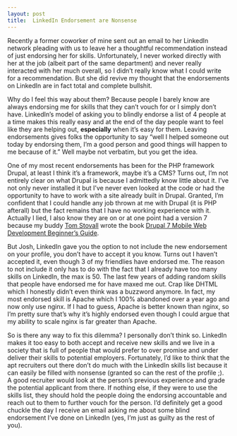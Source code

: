 ```yaml
---
layout: post
title:  LinkedIn Endorsement are Nonsense
---
```


Recently a former coworker of mine sent out an email to her LinkedIn network pleading with us to leave her a thoughtful recommendation instead of just endorsing her for skills. Unfortunately, I never worked directly with her at the job (albeit part of the same department) and never really interacted with her much overall, so I didn’t really know what I could write for a recommendation. But she did revive my thought that the endorsements on LinkedIn are in fact total and complete bullshit.

Why do I feel this way about them? Because people I barely know are always endorsing me for skills that they can’t vouch for or I simply don’t have. LinkedIn’s model of asking you to blindly endorse a list of 4 people at a time makes this really easy and at the end of the day people want to feel like they are helping out, **especially** when it’s easy for them. Leaving endorsements gives folks the opportunity to say “well I helped someone out today by endorsing them, I’m a good person and good things will happen to me because of it.” Well maybe not verbatim, but you get the idea.

One of my most recent endorsements has been for the PHP framework Drupal, at least I think it’s a framework, maybe it’s a CMS? Turns out, I’m not entirely clear on what Drupal is because I admittedly know little about it. I’ve not only never installed it but I’ve never even looked at the code or had the opportunity to have to work with a site already built in Drupal. Granted, I’m confident that I could handle any job thrown at me with Drupal (it is PHP afterall) but the fact remains that I have no working experience with it. Actually I lied, I also know they are on or at one point had a version 7 because my buddy [Tom Stovall](http://stovak.net) wrote the book [Drupal 7 Mobile Web Development Beginner’s Guide](http://www.amazon.com/gp/product/184951562X/ref=as_li_ss_tl?ie=UTF8&camp=1789&creative=390957&creativeASIN=184951562X&linkCode=as2&tag=joshtronic-20).

But Josh, LinkedIn gave you the option to not include the new endorsement on your profile, you don’t have to accept it you know. Turns out I haven’t accepted it, even though 3 of my friendlies have endorsed me. The reason to not include it only has to do with the fact that I already have too many skills on LinkedIn, the max is 50. The last few years of adding random skills that people have endorsed me for have maxed me out. Crap like DHTML which I honestly didn’t even think was a buzzword anymore. In fact, my most endorsed skill is Apache which I 100% abandoned over a year ago and now only use nginx. If I had to guess, Apache is better known than nginx, so I’m pretty sure that’s why it’s highly endorsed even though I could argue that my ability to scale nginx is far greater than Apache.

So is there any way to fix this dilemma? I personally don’t think so. LinkedIn makes it too easy to both accept and receive new skills and we live in a society that is full of people that would prefer to over promise and under deliver their skills to potential employers. Fortunately, I’d like to think that the apt recruiters out there don’t do much with the LinkedIn skills list because it can easily be filled with nonsense (granted so can the rest of the profile ;). A good recruiter would look at the person’s previous experience and grade the potential applicant from there. If nothing else, if they were to use the skills list, they should hold the people doing the endorsing accountable and reach out to them to further vouch for the person. I’d definitely get a good chuckle the day I receive an email asking me about some blind endorsement I’ve done on LinkedIn (yes, I’m just as guilty as the rest of you).
